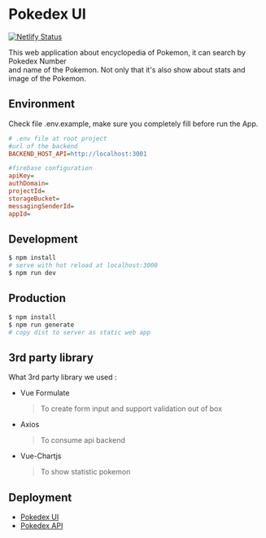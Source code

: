# Pokedex UI

[![Netlify Status](https://api.netlify.com/api/v1/badges/eed06510-f0dc-45d5-9ee4-9dd3a35f81f0/deploy-status)](https://app.netlify.com/sites/pokedex-ui-nuxt/deploys)

This web application about encyclopedia of Pokemon, it can search by Pokedex Number  
and name of the Pokemon. Not only that it's also show about stats and image of the Pokemon.

## Environment

Check file .env.example, make sure you completely fill before run the App.

```ini
# .env file at root project
#url of the backend 
BACKEND_HOST_API=http://localhost:3001

#firebase configuration
apiKey=
authDomain=
projectId=
storageBucket=
messagingSenderId=
appId=
```

## Development

```bash
$ npm install
# serve with hot reload at localhost:3000
$ npm run dev
```

## Production

```bash
$ npm install
$ npm run generate
# copy dist to server as static web app
```

## 3rd party library

What 3rd party library we used :

- Vue Formulate
  > To create form input and support validation out of box
- Axios
  > To consume api backend
- Vue-Chartjs
  > To show statistic pokemon

## Deployment

- [Pokedex UI](https://pokedex-ui-nuxt.netlify.app)
- [Pokedex API](https://pokedex-api-express.herokuapp.com/)